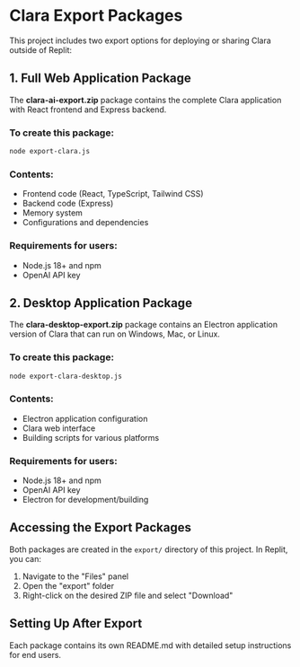 # Clara Export Packages

This project includes two export options for deploying or sharing Clara outside of Replit:

## 1. Full Web Application Package

The **clara-ai-export.zip** package contains the complete Clara application with React frontend and Express backend.

### To create this package:

```bash
node export-clara.js
```

### Contents:
- Frontend code (React, TypeScript, Tailwind CSS)
- Backend code (Express)
- Memory system
- Configurations and dependencies

### Requirements for users:
- Node.js 18+ and npm
- OpenAI API key

## 2. Desktop Application Package

The **clara-desktop-export.zip** package contains an Electron application version of Clara that can run on Windows, Mac, or Linux.

### To create this package:

```bash
node export-clara-desktop.js
```

### Contents:
- Electron application configuration
- Clara web interface
- Building scripts for various platforms

### Requirements for users:
- Node.js 18+ and npm
- OpenAI API key
- Electron for development/building

## Accessing the Export Packages

Both packages are created in the `export/` directory of this project. In Replit, you can:

1. Navigate to the "Files" panel
2. Open the "export" folder
3. Right-click on the desired ZIP file and select "Download"

## Setting Up After Export

Each package contains its own README.md with detailed setup instructions for end users.